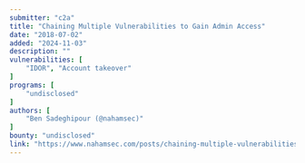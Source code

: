 ```yaml
---
submitter: "c2a"
title: "Chaining Multiple Vulnerabilities to Gain Admin Access"
date: "2018-07-02"
added: "2024-11-03"
description: ""
vulnerabilities: [
    "IDOR", "Account takeover"
]
programs: [
    "undisclosed"
]
authors: [
    "Ben Sadeghipour (@nahamsec)"
]
bounty: "undisclosed"
link: "https://www.nahamsec.com/posts/chaining-multiple-vulnerabilities-to-gain-admin-access"
---
```




